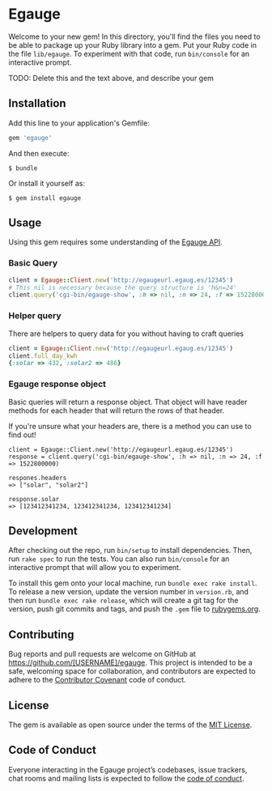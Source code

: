 # Egauge

Welcome to your new gem! In this directory, you'll find the files you need to be able to package up your Ruby library into a gem. Put your Ruby code in the file `lib/egauge`. To experiment with that code, run `bin/console` for an interactive prompt.

TODO: Delete this and the text above, and describe your gem

## Installation

Add this line to your application's Gemfile:

```ruby
gem 'egauge'
```

And then execute:

    $ bundle

Or install it yourself as:

    $ gem install egauge

## Usage
Using this gem requires some understanding of the [Egauge API](https://www.egauge.net/docs/egauge-xml-api.pdf).

### Basic Query



```ruby
client = Egauge::Client.new('http://egaugeurl.egaug.es/12345')
# This nil is necessary because the query structure is 'h&n=24'
client.query('cgi-bin/egauge-show', :h => nil, :n => 24, :f => 1522800000)
```
### Helper query
There are helpers to query data for you without having to craft queries

```ruby
client = Egauge::Client.new('http://egaugeurl.egaug.es/12345')
client.full_day_kwh
{:solar => 432, :solar2 => 486}
```

### Egauge response object
Basic queries will return a response object. That object will have reader methods for each header that will return the rows of that header.

If you're unsure what your headers are, there is a method you can use to find out!

```
client = Egauge::Client.new('http://egaugeurl.egaug.es/12345')
response = client.query('cgi-bin/egauge-show', :h => nil, :n => 24, :f => 1522800000)

respones.headers
=> ["solar", "solar2"]

response.solar
=> [123412341234, 123412341234, 123412341234]

```

## Development

After checking out the repo, run `bin/setup` to install dependencies. Then, run `rake spec` to run the tests. You can also run `bin/console` for an interactive prompt that will allow you to experiment.

To install this gem onto your local machine, run `bundle exec rake install`. To release a new version, update the version number in `version.rb`, and then run `bundle exec rake release`, which will create a git tag for the version, push git commits and tags, and push the `.gem` file to [rubygems.org](https://rubygems.org).

## Contributing

Bug reports and pull requests are welcome on GitHub at https://github.com/[USERNAME]/egauge. This project is intended to be a safe, welcoming space for collaboration, and contributors are expected to adhere to the [Contributor Covenant](http://contributor-covenant.org) code of conduct.

## License

The gem is available as open source under the terms of the [MIT License](https://opensource.org/licenses/MIT).

## Code of Conduct

Everyone interacting in the Egauge project’s codebases, issue trackers, chat rooms and mailing lists is expected to follow the [code of conduct](https://github.com/[USERNAME]/egauge/blob/master/CODE_OF_CONDUCT.md).
